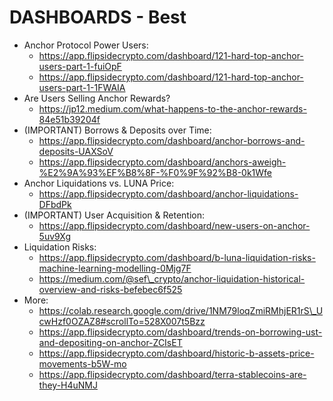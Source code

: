 # DASHBOARDS - Best



* Anchor Protocol Power Users:&#x20;
  * https://app.flipsidecrypto.com/dashboard/121-hard-top-anchor-users-part-1-fuiOpF
  * https://app.flipsidecrypto.com/dashboard/121-hard-top-anchor-users-part-1-1FWAIA
* Are Users Selling Anchor Rewards?
  * https://jp12.medium.com/what-happens-to-the-anchor-rewards-84e51b39204f
* (IMPORTANT) Borrows & Deposits over Time:&#x20;
  * https://app.flipsidecrypto.com/dashboard/anchor-borrows-and-deposits-UAXSoV
  * https://app.flipsidecrypto.com/dashboard/anchors-aweigh-%E2%9A%93%EF%B8%8F-%F0%9F%92%B8-0k1Wfe
* Anchor Liquidations vs. LUNA Price:
  * https://app.flipsidecrypto.com/dashboard/anchor-liquidations-DFbdPk
* (IMPORTANT) User Acquisition & Retention:
  * https://app.flipsidecrypto.com/dashboard/new-users-on-anchor-5uv9Xg
* Liquidation Risks:
  * https://app.flipsidecrypto.com/dashboard/b-luna-liquidation-risks-machine-learning-modelling-0Mjg7F
  * https://medium.com/@sef\_crypto/anchor-liquidation-historical-overview-and-risks-befebec6f525
* More:
  * https://colab.research.google.com/drive/1NM79loqZmiRMhjER1rS\_UcwHzf0OZAZ8#scrollTo=528X007t5Bzz
  * https://app.flipsidecrypto.com/dashboard/trends-on-borrowing-ust-and-depositing-on-anchor-ZCIsET
  * https://app.flipsidecrypto.com/dashboard/historic-b-assets-price-movements-b5W-mo
  * https://app.flipsidecrypto.com/dashboard/terra-stablecoins-are-they-H4uNMJ
